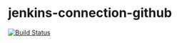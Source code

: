 # jenkins-connection-github
[![Build Status](http://34.27.146.47/job/connect-jenkins-github/badge/icon)](http://34.27.146.47/job/connect-jenkins-github/)


